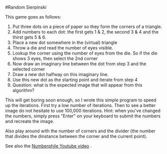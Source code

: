 #Random Sierpinski

This game goes as follows:

1. Put three dots on a piece of paper so they form the corners of a triangle.
1. Add numbers to each dot: the first gets 1 & 2, the second 3 & 4 and the thirst gets 5 & 6.
1. Place a new dot somewhere in the (virtual) triangle
1. Throw a die and read the number of eyes visible.
1. Lookup the corner using the number of eyes from the die. So if the die shows 3 eyes, then select the 2nd corner
1. Now draw an imaginary line between the dot from step 3 and the selected corner
1. Draw a new dot halfway on this imaginary line.
1. Use this new dot as the starting point and iterate from step 4
1. Question: what is the expected image that will appear from this algorithm?

This will get boring soon enough, so I wrote this simple program to speed up the iterations. First try a low number of iterations. Then to see a better image do not hesitate to use 100,000 iterations.
Hint: when you've changed the numbers, simply press "Enter" on your keyboard to submit the numbers and recreate the image.

Also play around with the number of corners and the divider (the number that divides the dinstance between the corner and the current point).

See also the [Numberphile Youtube video](https://www.youtube.com/watch?v=kbKtFN71Lfs&list=PLt5AfwLFPxWLDKmnxLg8477hrxY33LL6q&index=22) .